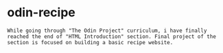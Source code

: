 # odin-recipe
    While going through "The Odin Project" curriculum, i have finally reached the end of "HTML Introduction" section. Final project of the section is focused on building a basic recipe website. 
